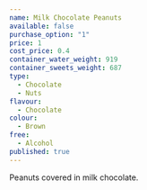 ```yaml
---
name: Milk Chocolate Peanuts
available: false
purchase_option: "1"
price: 1
cost_price: 0.4
container_water_weight: 919
container_sweets_weight: 687
type: 
  - Chocolate
  - Nuts
flavour: 
  - Chocolate
colour: 
  - Brown
free: 
  - Alcohol
published: true
---
```

Peanuts covered in milk chocolate.